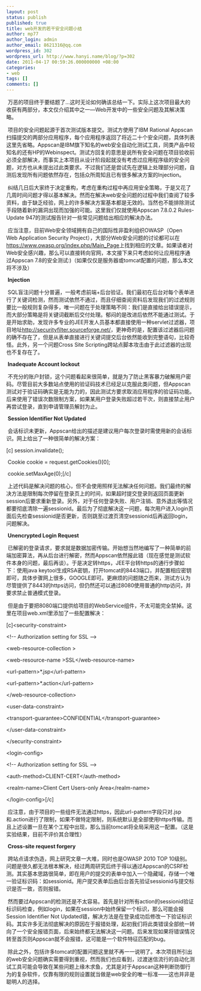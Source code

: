 ```yaml
---
layout: post
status: publish
published: true
title: web开发的若干安全问题小结
author: mp77
author_login: admin
author_email: 8621316@qq.com
wordpress_id: 302
wordpress_url: http://www.hanyi.name/blog/?p=302
date: 2011-04-17 00:59:26.000000000 +08:00
categories:
- web
tags: []
comments: []
---
```

 万恶的项目终于要结题了...这时无论如何确该总结一下。实际上这次项目最大的收获有两部分，本文仅介绍其中之一—Web开发中的一些安全问题及其解决策略。

 项目的安全问题起源于首次测试版本提交。测试方使用了IBM Rational Appscan扫描提交的两部分应用程序，每个应用程序返回了将近二十个安全问题，具体列表这里先省略。Appscan是IBM旗下知名的web安全自动化测试工具，同类产品中较知名的还有HP的Webinspect。测试方回复的意思是说所有安全问题在项目验收前必须全部解决，而事实上本项目从设计阶段起就没有考虑过应用程序级的安全问题，对方也从未提出过此类要求。不过我们还是尝试先在逻辑上处理部分问题，自测后发现所有问题依然存在，包括众所周知且已有很多解决方案的Injection。

 纠结几日后大家终于决定重构，考虑在重构过程中再应用安全策略，于是又花了几周时间问题才得以基本解决。然而在解决web安全问题的过程中我们查阅了较多资料，由于缺乏经验，网上的许多解决方案基本都是无效的。当然也不能排除测试手段随着新的漏洞出现而加强的可能。这里我们仅就使用Appscan 7.8.0.2 Rules-Update 947的测试报告针对一些常见问题给出相应的解决办法。

 应当注意，目前Web安全领域拥有自己的国际性非盈利组织OWASP（Open Web Application Security Project），大部分Web安全问题的讨论都可以在<a href="https://www.owasp.org/index.php/Main_Page">https://www.owasp.org/index.php/Main_Page</a>上找到相应的文章。如果读者对Web安全感兴趣，那么可以直接转向官网，本文接下来只考虑如何让应用程序通过Appscan 7.8的安全测试:)（如果仅仅是服务器或tomcat配置的问题，那么本文将不涉及）

 <strong>Injection</strong>

 SQL盲注问题十分普遍，一般考虑前端+后台验证。我们最初在后台对每个表单进行了关键词检测，然而测试依然不通过，而且仔细查阅资料后发现我们的过滤规则要比一般规则复杂得多，唯一问题在于处理策略不同：我们是直接给出错误提示，而大部分策略是将关键词截断后交付处理。郁闷的是改进后依然不能通过测试。于是开始求助，发现许多专业的JEE开发人员基本都直接使用一种servlet过滤器，项目地址<a href="http://securityfilter.sourceforge.net/">http://securityfilter.sourceforge.net/</a>，更神奇的是，配置该过滤器后问题的确不存在了，但是从表单直接进行关键词提交后台依然能收到完整语句，比较奇怪。此外，另一个问题Cross Site Scripting跨站点脚本攻击由于此过滤器的出现也不复存在了。

 <strong>Inadequate Account lockout</strong>

 不充分的账户封锁，这个问题看起来很简单，就是为了防止黑客暴力破解用户密码。尽管目前大多数站点使用的验证码技术已经足以克服此类问题，但Appscan测试对于验证码确实是无能为力的，因此测试方要求取消应用程序的验证码功能。后来使用了错误次数限制方案，如果某用户登录失败超过若干次，则直接禁止用户再尝试登录，直到申请管理员解封为止。

 <strong>Session Identifier Not Updated</strong>

 会话标识未更新，Appscan给出的描述是建议用户每次登录时需使用新的会话标识。网上给出了一种很简单的解决方案：

[c] session.invalidate();

 Cookie cookie = request.getCookies()[0];

 cookie.setMaxAge(0);[/c]

 上述代码是解决问题的核心，但不会使用照样无法解决任何问题。我们最终的解决方法是限制每次停留在登录页上的时间，如果超时提交登录则返回页面更新session后要求重新登录。另外，对于任何登录失败、用户注销、意外退出等情况都要彻底清除一遍sessionid。最后为了彻底解决这一问题，每次用户进入login页面后先检查sessionid是否更新，否则跳至过渡页清空sessionid后再返回login，问题解决。

 <strong>Unencrypted Login Request</strong>

 已解密的登录请求，要求就是数据加密传输。开始想当然地编写了一种简单的前端加密算法，再从后台进行解密，然而Appscan依然报此错（现在感觉是测试软件本身的问题，最后再谈）。于是决定转https，JEE平台转https的通行步骤如下：使用java keytool生成RSA密钥，打开tomcat的8443端口，并配置相应密钥即可，具体步骤网上很多，GOOGLE即可。更麻烦的问题随之而来，测试方认为尽管提供了8443的https访问，但仍然还可以通过8080使用普通的http访问，并要求禁止普通模式登录。

 但是由于要把8080端口提供给项目的WebService组件，不太可能完全禁掉。这里在项目web.xml里添加了一些配置解决：

[c]&lt;security-constraint&gt;

&lt;!-- Authorization setting for SSL --&gt;

&lt;web-resource-collection &gt;

&lt;web-resource-name &gt;SSL&lt;/web-resource-name&gt;

&lt;url-pattern&gt;*.jsp&lt;/url-pattern&gt;

&lt;url-pattern&gt;*.action&lt;/url-pattern&gt;

&lt;/web-resource-collection&gt;

&lt;user-data-constraint&gt;

&lt;transport-guarantee&gt;CONFIDENTIAL&lt;/transport-guarantee&gt;

&lt;/user-data-constraint&gt;

&lt;/security-constraint&gt;

&lt;login-config&gt;

&lt;!-- Authorization setting for SSL --&gt;

&lt;auth-method&gt;CLIENT-CERT&lt;/auth-method&gt;

&lt;realm-name&gt;Client Cert Users-only Area&lt;/realm-name&gt;

&lt;/login-config&gt;[/c]

 应注意，由于项目的一些组件无法通过https，因此url-pattern字段只对.jsp和.action进行了限制，如果不做特定限制，则系统默认是全部使用https传输。而且上述设置一旦在某个工程中出现，那么当前tomcat将全局采用这一配置。（这是实验结果，目前不评价其合理性）

 <strong>Cross-site request forgery</strong>

 跨站点请求伪造，网上研究文章一大堆，同时也是OWASP 2010 TOP 10级别。问题是很久都无法根本解决，经过两周研究后终于得以通过Appscan的CSRF检测。其实基本思路很简单，即在用户的提交的表单中加入一个隐藏域，存储一个唯一验证标识码：如sessionid。用户提交表单后由后台首先验证sessionid与提交标识是否一致，否则报错。

 然而要过Appscan的检测还是不太容易。首先是针对所有action的sessionid验证标识码检查，例如login，如果在session中始终保留一个标识，那么可能会报Session Identifier Not Updated错，解决方法是在登录成功后修改一下验证标识码。其实许多无法彻底解决的原因在于报错处理，起初我们将此类错误全部统一转向了一个安全报错页面，后来始终都无法解决这一问题。后来发现如果将错误情况转至首页则Appscan就不会报错，这可能是一个软件特征匹配的bug。

 除此之外，包括许多tomcat的配置问题这里就不再一一说明了。本次项目所引出的web安全问题确实需要得到重视，然而我们也应看到，过渡迷信流行的自动化测试工具可能会导致在某些问题上缘木求鱼，尤其是对于Appscan这种判断防御行为的复杂软件，仅靠有限的规则设置就当做是web安全的唯一标准——这也并非是聪明人的选择。
